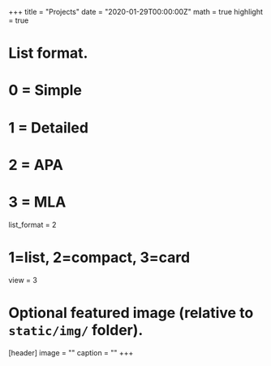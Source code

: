 +++
title = "Projects"
date = "2020-01-29T00:00:00Z"
math = true
highlight = true

# List format.
#   0 = Simple
#   1 = Detailed
#   2 = APA
#   3 = MLA
list_format = 2

# 1=list, 2=compact, 3=card
view = 3

# Optional featured image (relative to `static/img/` folder).
[header]
image = ""
caption = ""
+++
